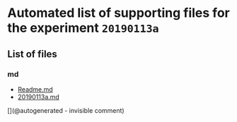 # Automated list of supporting files for the __experiment `20190113a`__

## List of files

### md

* [Readme.md](/matty/m5stack/20190113a/Readme.md)
* [20190113a.md](/us-draindump/exp/20190113a.md)


[](@autogenerated - invisible comment)